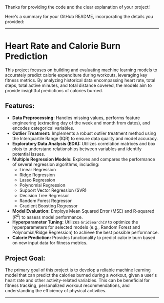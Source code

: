 Thanks for providing the code and the clear explanation of your project!

Here's a summary for your GitHub README, incorporating the details you provided:

---

# Heart Rate and Calorie Burn Prediction

This project focuses on building and evaluating machine learning models to accurately predict calorie expenditure during workouts, leveraging key fitness metrics. By analyzing historical data encompassing heart rate, total steps, total active minutes, and total distance covered, the models aim to provide insightful predictions of calories burned.

## Features:

* **Data Preprocessing:** Handles missing values, performs feature engineering (extracting day of the week and month from dates), and encodes categorical variables.
* **Outlier Treatment:** Implements a robust outlier treatment method using the Interquartile Range (IQR) to ensure data quality and model accuracy.
* **Exploratory Data Analysis (EDA):** Utilizes correlation matrices and box plots to understand relationships between variables and identify potential issues.
* **Multiple Regression Models:** Explores and compares the performance of several regression algorithms, including:
    * Linear Regression
    * Ridge Regression
    * Lasso Regression
    * Polynomial Regression
    * Support Vector Regression (SVR)
    * Decision Tree Regressor
    * Random Forest Regressor
    * Gradient Boosting Regressor
* **Model Evaluation:** Employs Mean Squared Error (MSE) and R-squared ($R^2$) to assess model performance.
* **Hyperparameter Tuning:** Utilizes `GridSearchCV` to optimize the hyperparameters for selected models (e.g., Random Forest and Polynomial/Ridge Regression) to achieve the best possible performance.
* **Calorie Prediction:** Provides functionality to predict calorie burn based on new input data for fitness metrics.

## Project Goal:

The primary goal of this project is to develop a reliable machine learning model that can predict the calories burned during a workout, given a user's heart rate and other activity-related variables. This can be beneficial for fitness tracking, personalized workout recommendations, and understanding the efficiency of physical activities.

---
